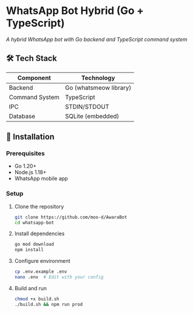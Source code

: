 # WhatsApp Bot Hybrid (Go + TypeScript)
 
*A hybrid WhatsApp bot with Go backend and TypeScript command system*

<!--## 🔥 Features -->

## 🛠️ Tech Stack

| Component       | Technology               |
|-----------------|--------------------------|
| Backend         | Go (whatsmeow library)   |
| Command System  | TypeScript               |
| IPC             | STDIN/STDOUT             |
| Database        | SQLite (embedded)        |

## 🚀 Installation

### Prerequisites
- Go 1.20+
- Node.js 1.18+
- WhatsApp mobile app

### Setup
1. Clone the repository
   ```bash
   git clone https://github.com/moo-d/AwaraBot
   cd whatsapp-bot
   ```

2. Install dependencies
   ```bash
   go mod download
   npm install
   ```

3. Configure environment
   ```bash
   cp .env.example .env
   nano .env  # Edit with your config
   ```

4. Build and run
   ```bash
   chmod +x build.sh
   ./build.sh && npm run prod
   ```
